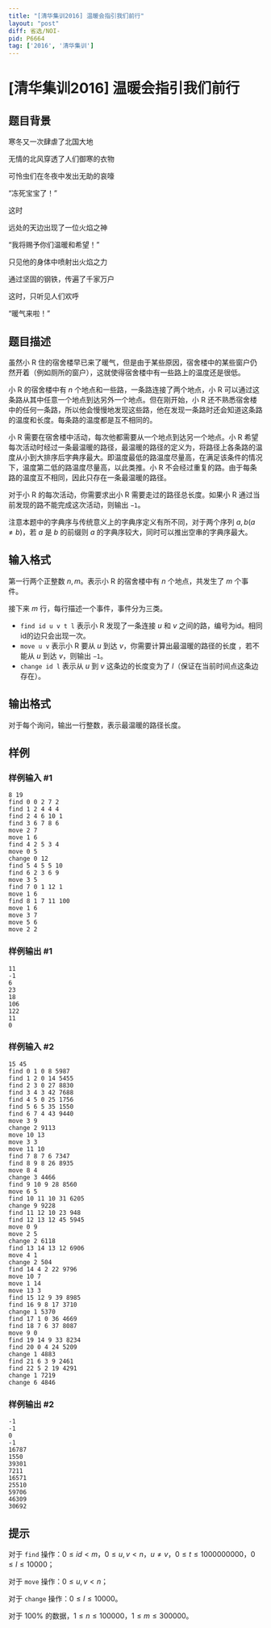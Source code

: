 ```yaml
---
title: "[清华集训2016] 温暖会指引我们前行"
layout: "post"
diff: 省选/NOI-
pid: P6664
tag: ['2016', '清华集训']
---
```

# [清华集训2016] 温暖会指引我们前行
## 题目背景

寒冬又一次肆虐了北国大地

无情的北风穿透了人们御寒的衣物

可怜虫们在冬夜中发出无助的哀嚎

“冻死宝宝了！”

这时

远处的天边出现了一位火焰之神

“我将赐予你们温暖和希望！”

只见他的身体中喷射出火焰之力

通过坚固的钢铁，传遍了千家万户

这时，只听见人们欢呼

“暖气来啦！”
## 题目描述

虽然小 R 住的宿舍楼早已来了暖气，但是由于某些原因，宿舍楼中的某些窗户仍然开着（例如厕所的窗户），这就使得宿舍楼中有一些路上的温度还是很低。

小 R 的宿舍楼中有 $n$ 个地点和一些路，一条路连接了两个地点，小 R 可以通过这条路从其中任意一个地点到达另外一个地点。但在刚开始，小 R 还不熟悉宿舍楼中的任何一条路，所以他会慢慢地发现这些路，他在发现一条路时还会知道这条路的温度和长度。每条路的温度都是互不相同的。

小 R 需要在宿舍楼中活动，每次他都需要从一个地点到达另一个地点。小 R 希望每次活动时经过一条最温暖的路径，最温暖的路径的定义为，将路径上各条路的温度从小到大排序后字典序最大。即温度最低的路温度尽量高，在满足该条件的情况下，温度第二低的路温度尽量高，以此类推。小 R 不会经过重复的路。由于每条路的温度互不相同，因此只存在一条最温暖的路径。

对于小 R 的每次活动，你需要求出小 R 需要走过的路径总长度。如果小 R 通过当前发现的路不能完成这次活动，则输出  `−1`。

注意本题中的字典序与传统意义上的字典序定义有所不同，对于两个序列 $a,b(a≠b)$，若 $a$ 是 $b$ 的前缀则 $a$ 的字典序较大，同时可以推出空串的字典序最大。
## 输入格式

第一行两个正整数 $n,m$。表示小 R 的宿舍楼中有 $n$ 个地点，共发生了 $m$ 个事件。

接下来 $m$ 行，每行描述一个事件，事件分为三类。

- `find id u v t l` 表示小 R 发现了一条连接 $u$ 和 $v$ 之间的路，编号为id。相同id的边只会出现一次。
- `move u v` 表示小 R 要从 $u$ 到达 $v$，你需要计算出最温暖的路径的长度 ，若不能从 $u$ 到达 $v$，则输出 `−1`。
- `change id l` 表示从 $u$ 到 $v$ 这条边的长度变为了 $l$（保证在当前时间点这条边存在）。


## 输出格式

对于每个询问，输出一行整数，表示最温暖的路径长度。
## 样例

### 样例输入 #1
```
8 19
find 0 0 2 7 2
find 1 2 4 4 4
find 2 4 6 10 1
find 3 6 7 8 6
move 2 7
move 1 6
find 4 2 5 3 4
move 0 5
change 0 12
find 5 4 5 5 10
find 6 2 3 6 9
move 3 5
find 7 0 1 12 1
move 1 6
find 8 1 7 11 100
move 1 6
move 3 7
move 5 6
move 2 2

```
### 样例输出 #1
```
11
-1
6
23
18
106
122
11
0
```
### 样例输入 #2
```
15 45
find 0 1 0 8 5987
find 1 2 0 14 5455
find 2 3 0 27 8830
find 3 4 3 42 7688
find 4 5 0 25 1756
find 5 6 5 35 1550
find 6 7 4 43 9440
move 3 9
change 2 9113
move 10 13
move 3 3
move 11 10
find 7 8 7 6 7347
find 8 9 8 26 8935
move 8 4
change 3 4466
find 9 10 9 28 8560
move 6 5
find 10 11 10 31 6205
change 9 9228
find 11 12 10 23 948
find 12 13 12 45 5945
move 0 9
move 2 5
change 2 6118
find 13 14 13 12 6906
move 4 1
change 2 504
find 14 4 2 22 9796
move 10 7
move 1 14
move 13 3
find 15 12 9 39 8985
find 16 9 8 17 3710
change 1 5370
find 17 1 0 36 4669
find 18 7 6 37 8087
move 9 0
find 19 14 9 33 8234
find 20 0 4 24 5209
change 1 4883
find 21 6 3 9 2461
find 22 5 2 19 4291
change 1 7219
change 6 4846
```
### 样例输出 #2
```
-1
-1
0
-1
16787
1550
39301
7211
16571
25510
59706
46309
30692
```
## 提示

对于 `find` 操作：$0≤id<m$，$0≤u,v<n$，$u≠v$，$0≤t≤1000000000$，$0≤l≤10000$；

对于 `move` 操作：$0≤u,v<n$；

对于 `change` 操作：$0≤l≤10000$。

对于 $100\%$ 的数据，$1≤n≤100000$，$1≤m≤300000$。
